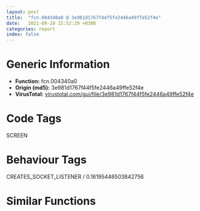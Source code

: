 ```yaml
---
layout: post
title:  "fcn.004340a0 @ 3e981d1767f44f5fe2446a49ffe52f4e"
date:   2021-09-10 15:52:19 +0300
categories: report
index: false
---
```


# Generic Information
- **Function:** fcn.004340a0
- **Origin (md5):** 3e981d1767f44f5fe2446a49ffe52f4e
- **VirusTotal:** [virustotal.com/gui/file/3e981d1767f44f5fe2446a49ffe52f4e][virustotal_ref]

# Code Tags
<span class="tag" id="SCREEN">SCREEN</span>


# Behaviour Tags
<span class="bhv-tag" id="CREATES_SOCKET_LISTENER">CREATES_SOCKET_LISTENER / 0.16195446503842756</span>

# Similar Functions
<script type="text/javascript" src="https://www.gstatic.com/charts/loader.js"></script>
<script type="text/javascript">

    google.charts.load('current', {'packages':['corechart']});
    google.charts.setOnLoadCallback(drawChart);

    function drawChart() {
    var data = new google.visualization.DataTable();
        data.addColumn('number', 'X');
        data.addColumn('number', 'Y');
        data.addColumn({type: 'string', role: 'tooltip', 'p': {'html': true}});
        data.addColumn({'type': 'string', 'role': 'style'});
        
        data.addRows([
    [673.5164794921875, -648.6971435546875, '<b><a href="/report/fcn.004340a0@3e981d1767f44f5fe2446a49ffe52f4e">fcn.004340a0</a><br>@3e981d1767f44f5fe2446a49ffe52f4e</b><br>push 0xffffffffffffffff<br>push 0x4c0768<br>mov eax, dword<br>push eax<br>mov dword<br>sub esp, 0x30<br>push ebp<br>push edi<br>mov edi, ecx<br>xor ebp, ebp<br>mov ecx, dword[esp+0x48]<br>lea eax, [esp+0x48]<br>push ebp<br>push eax<br>push ecx<br>lea ecx, [edi+0x104]<br>mov dword[esp+0x14], edi<br>mov dword[esp+0x18], ebp<br>mov dword[esp+0x1c], ebp<br>call fcn.0042efa0<br>test eax, eax<br>jne 0x43410c<br>push ebp<br>push 0x4e9fb0<br>mov ecx, edi<br>call fcn.00433320<br>mov eax, dword[esp+0xc]<br>mov edx, dword[esp+0x10]<br>pop edi<br>pop ebp<br>mov ecx, dword[esp+0x30]<br>mov dword<br>add esp, 0x3c<br>ret 0x10<br>mov edx, dword[esp+0x48]<br>push ebx<br>mov ebx, dword[esp+0x50]<br>push esi<br>push ebp<br>push ebp<br>push ebx<br>lea ecx, [edx+0x14]<br>call fcn.0042e9d0<br>lea ecx, [esp+0x2c]<br>mov esi, eax<br>call fcn.0041edb0<br>push ebx<br>mov dword[esp+0x4c], ebp<br>call fcn.0042f150<br>add esp, 4<br>test eax, eax<br>je 0x4341af<br>add esi, 0x18<br>push esi<br>call fcn.0049b580<br>add esi, eax<br>push esi<br>call fcn.0049b580<br>mov ecx, dword[esp+0x60]<br>add esp, 8<br>cmp ecx, 3<br>lea eax, [esi+eax+8]<br>ja case.default.0x434214<br>jmp dword[ecx*4+0x4344f0]<br>add eax, 4<br>push eax<br>call fcn.0042fc90<br>add esp, 4<br>mov dword[esp+0x14], eax<br>jmp 0x4344b6<br>mov eax, dword[eax]<br>shr eax, 2<br>and eax, 1<br>mov dword[esp+0x14], eax<br>jmp 0x4344b6<br>mov eax, dword[eax]<br>shr eax, 1<br>and eax, 1<br>mov dword[esp+0x14], eax<br>jmp 0x4344b6<br>mov eax, dword[eax]<br>not eax<br>and eax, 1<br>mov dword[esp+0x14], eax<br>jmp 0x4344b6<br>mov eax, dword[esi]<br>push ebp<br>push eax<br>mov ecx, edi<br>call fcn.00433460<br>mov ebx, dword[esp+0x58]<br>mov ebp, eax<br>lea edi, [esi+0x18]<br>mov edx, dword[ebp+0x28]<br>lea ecx, [ebx+ebx*4]<br>mov esi, edi<br>lea eax, [edx+ecx*4]<br>push esi<br>mov dword[esp+0x5c], eax<br>call fcn.0049b580<br>add esi, eax<br>push esi<br>call fcn.0049b580<br>add esi, eax<br>add esp, 8<br>mov esi, dword[esi]<br>test esi, esi<br>je 0x434200<br>mov ecx, dword[esi+0x1c]<br>push ecx<br>call dword[sym.imp.USER32.dll_IsWindow]<br>test eax, eax<br>je 0x434200<br>mov eax, 1<br>jmp 0x434202<br>xor eax, eax<br>cmp ebx, 8<br>jge 0x434467<br>cmp ebx, 7<br>ja case.default.0x434214<br>jmp dword[ebx*4+0x434500]<br>cmp eax, 1<br>jne 0x434274<br>mov eax, dword[esi+0x1c]<br>lea edx, [esp+0x1c]<br>push edx<br>push eax<br>call dword[sym.imp.USER32.dll_GetWindowRect]<br>mov ecx, dword[esi+0x1c]<br>push ecx<br>call dword[sym.imp.USER32.dll_GetParent]<br>push eax<br>call fcn.004b5521<br>mov edi, eax<br>test edi, edi<br>je 0x43425f<br>mov ecx, esi<br>call fcn.004b7e97<br>test eax, 0x80000000<br>jne 0x43425f<br>lea edx, [esp+0x1c]<br>mov ecx, edi<br>push edx<br>call fcn.004ba4ec<br>mov eax, dword[esp+0x1c]<br>test ebx, ebx<br>je 0x43426b<br>mov eax, dword[esp+0x20]<br>mov dword[esp+0x14], eax<br>jmp 0x4344b6<br>push edi<br>call fcn.0049b580<br>add edi, eax<br>push edi<br>call fcn.0049b580<br>add esp, 8<br>cmp ebx, 1<br>lea eax, [edi+eax+4]<br>jne 0x434291<br>add eax, 4<br>mov eax, dword[eax]<br>mov dword[esp+0x14], eax<br>jmp 0x4344b6<br>cmp eax, 1<br>jne 0x4342db<br>mov ecx, dword[esi+0x1c]<br>lea eax, [esp+0x1c]<br>push eax<br>push ecx<br>call dword[sym.imp.USER32.dll_GetWindowRect]<br>cmp ebx, 2<br>jne 0x4342c8<br>mov eax, dword[esp+0x24]<br>mov ecx, dword[esp+0x1c]<br>sub eax, ecx<br>mov dword[esp+0x14], eax<br>jmp 0x4344b6<br>mov eax, dword[esp+0x28]<br>mov ecx, dword[esp+0x20]<br>sub eax, ecx<br>mov dword[esp+0x14], eax<br>jmp 0x4344b6<br>push edi<br>call fcn.0049b580<br>add edi, eax<br>push edi<br>call fcn.0049b580<br>add esp, 8<br>cmp ebx, 3<br>lea eax, [edi+eax+0xc]<br>jne 0x434291<br>add eax, 4<br>mov eax, dword[eax]<br>mov dword[esp+0x14], eax<br>jmp 0x4344b6<br>push edi<br>call fcn.0049b580<br>add edi, eax<br>push edi<br>call fcn.0049b580<br>mov edx, dword[edi+eax+0x1c]<br>lea eax, [edi+eax+0x1c]<br>mov ecx, dword[eax+edx*4+4]<br>lea eax, [eax+edx*4+4]<br>lea eax, [ecx+eax+4]<br>push eax<br>call fcn.0042fc90<br>add esp, 0xc<br>mov dword[esp+0x14], eax<br>jmp 0x4344b6<br>cmp eax, 1<br>jne 0x434358<br>mov edx, dword[esi+0x1c]<br>push edx<br>call dword[sym.imp.USER32.dll_IsWindowVisible]<br>xor ecx, ecx<br>test eax, eax<br>setne cl<br>mov eax, ecx<br>mov dword[esp+0x14], eax<br>jmp 0x4344b6<br>push edi<br>call fcn.0049b580<br>add edi, eax<br>push edi<br>call fcn.0049b580<br>mov edx, dword[edi+eax+0x1c]<br>lea eax, [edi+eax+0x1c]<br>mov ecx, dword[eax+edx*4+4]<br>lea eax, [eax+edx*4+4]<br>lea esi, [ecx+eax+4]<br>push esi<br>call fcn.0049b580<br>mov eax, dword[eax+esi+4]<br>add esp, 0xc<br>and eax, 1<br>mov dword[esp+0x14], eax<br>jmp 0x4344b6<br>cmp eax, 1<br>jne 0x4343ad<br>mov ecx, esi<br>call fcn.004b8026<br>neg eax<br>sbb eax, eax<br>inc eax<br>mov dword[esp+0x14], eax<br>jmp 0x4344b6<br>push edi<br>call fcn.0049b580<br>add edi, eax<br>push edi<br>call fcn.0049b580<br>mov edx, dword[edi+eax+0x1c]<br>lea eax, [edi+eax+0x1c]<br>mov ecx, dword[eax+edx*4+4]<br>lea eax, [eax+edx*4+4]<br>lea esi, [eax+ecx+4]<br>push esi<br>call fcn.0049b580<br>mov eax, dword[eax+esi+4]<br>add esp, 0xc<br>shr eax, 1<br>and eax, 1<br>mov dword[esp+0x14], eax<br>jmp 0x4344b6<br>push edi<br>call fcn.0049b580<br>add edi, eax<br>push edi<br>call fcn.0049b580<br>mov edx, dword[edi+eax+0x1c]<br>lea eax, [edi+eax+0x1c]<br>add esp, 8<br>mov ecx, dword[eax+edx*4+4]<br>lea eax, [eax+edx*4+4]<br>cmp ecx, 4<br>jb 0x434454<br>mov dword[esp+0x3c], 0<br>mov ecx, dword[eax]<br>add eax, 4<br>push ecx<br>push eax<br>lea ecx, [esp+0x34]<br>call fcn.0041f520<br>mov esi, dword[esp+0x3c]<br>mov eax, dword[esp+0x34]<br>neg esi<br>sbb esi, esi<br>and esi, eax<br>mov edx, dword[esi]<br>push edx<br>call fcn.0043cad0<br>mov dword[esi], eax<br>mov eax, dword[esp+0x40]<br>push eax<br>push esi<br>call fcn.0042fd20<br>add esp, 0xc<br>mov dword[esp+0x14], eax<br>jmp 0x4344b6<br>add eax, 4<br>push ecx<br>push eax<br>call fcn.0042fd20<br>add esp, 8<br>mov dword[esp+0x14], eax<br>jmp 0x4344b6<br>test eax, eax<br>jne 0x43447a<br>mov ecx, dword[esp+0x10]<br>push eax<br>push 0x4e9f9c<br>call fcn.00433320<br>push 6<br>call dword[ebp+0x2c]<br>lea edx, [esp+0x1c]<br>xor ecx, ecx<br>add ebx, 0xfffffff8<br>push edx<br>mov dword[esp+0x20], ecx<br>push ebx<br>push esi<br>mov dword[esp+0x2c], ecx<br>call eax<br>mov edx, dword[esp+0x5c]<br>lea eax, [esp+0x14]<br>lea ecx, [esp+0x1c]<br>push eax<br>mov eax, dword[esp+0x5c]<br>push ecx<br>mov ecx, dword[esp+0x18]<br>push edx<br>push eax<br>call fcn.004349c0<br>mov eax, dword[esp+0x14]<br>mov edi, dword[esp+0x18]<br>lea ecx, [esp+0x2c]<br>mov esi, eax<br>mov dword[esp+0x48], 0xffffffff<br>mov dword[esp+0x2c], 0x4cdbe8<br>call fcn.0041efb0<br>mov ecx, dword[esp+0x40]<br>mov eax, esi<br>pop esi<br>mov edx, edi<br>pop ebx<br>pop edi<br>pop ebp<br>mov dword<br>add esp, 0x3c<br>ret 0x10<br><eoc> ', 'point { fill-color: #e0440e; }'],
[-673.5164794921875, 648.6973876953125, '<b><a href="/report/fcn.00434fe0@3e981d1767f44f5fe2446a49ffe52f4e">fcn.00434fe0</a><br>@3e981d1767f44f5fe2446a49ffe52f4e</b><br>push 0xffffffffffffffff<br>push 0x4c07c8<br>mov eax, dword<br>push eax<br>mov dword<br>sub esp, 0x78<br>push ebx<br>push ebp<br>push esi<br>mov ebp, ecx<br>mov ecx, dword[esp+0x94]<br>push edi<br>lea eax, [esp+0x14]<br>push 0<br>push eax<br>push ecx<br>lea ecx, [ebp+0x104]<br>mov dword[esp+0x28], ebp<br>call fcn.0042efa0<br>test eax, eax<br>jne 0x435032<br>push eax<br>push 0x4e9fb0<br>mov ecx, ebp<br>call fcn.00433320<br>jmp case.default.0x43508c<br>mov eax, dword[esp+0x14]<br>mov esi, dword[esp+0x9c]<br>lea edx, [esp+0x20]<br>push edx<br>push 0<br>push esi<br>lea ecx, [eax+0x14]<br>call fcn.0042e9d0<br>mov ebx, eax<br>push esi<br>mov dword[esp+0x2c], ebx<br>call fcn.0042f150<br>add esp, 4<br>test eax, eax<br>je 0x4351dc<br>lea esi, [ebx+0x18]<br>push esi<br>call fcn.0049b580<br>add esi, eax<br>push esi<br>call fcn.0049b580<br>lea esi, [esi+eax+8]<br>mov eax, dword[esp+0xa8]<br>add esp, 8<br>cmp eax, 3<br>ja case.default.0x43508c<br>jmp dword[eax*4+0x435c80]<br>mov edi, dword[esp+0xa8]<br>test edi, edi<br>jne 0x4350a3<br>mov edi, 0x4f9c84<br>add esi, 4<br>push edi<br>push esi<br>call fcn.004a3244<br>add esp, 8<br>test eax, eax<br>je case.default.0x43508c<br>push edi<br>call fcn.0049b580<br>add esp, 4<br>push eax<br>push edi<br>push esi<br>call fcn.0049b580<br>mov ecx, dword[esp+0x2c]<br>mov edx, dword[esp+0x20]<br>add esp, 4<br>sub esi, ebx<br>push eax<br>push esi<br>push ecx<br>lea ecx, [edx+0x14]<br>call fcn.0042eae0<br>mov eax, dword[esp+0x14]<br>mov ecx, ebp<br>push eax<br>call fcn.00434ee0<br>jmp case.default.0x43508c<br>mov ebx, dword[esp+0xa8]<br>mov eax, dword[esi]<br>xor ecx, ecx<br>mov edx, eax<br>test ebx, ebx<br>setne cl<br>shr edx, 2<br>and edx, 1<br>cmp ecx, edx<br>je case.default.0x43508c<br>cmp ecx, 1<br>jne 0x43512c<br>or al, 4<br>mov ecx, ebp<br>mov dword[esi], eax<br>mov eax, dword[esp+0x14]<br>push eax<br>call fcn.00434ee0<br>jmp case.default.0x43508c<br>and al, 0xfb<br>mov ecx, ebp<br>mov dword[esi], eax<br>mov eax, dword[esp+0x14]<br>push eax<br>call fcn.00434ee0<br>jmp case.default.0x43508c<br>mov ebx, dword[esp+0xa8]<br>mov eax, dword[esi]<br>xor ecx, ecx<br>mov edx, eax<br>test ebx, ebx<br>setne cl<br>shr edx, 1<br>and edx, 1<br>cmp ecx, edx<br>je case.default.0x43508c<br>cmp ecx, 1<br>jne 0x43517a<br>or al, 2<br>mov ecx, ebp<br>mov dword[esi], eax<br>mov eax, dword[esp+0x14]<br>push eax<br>call fcn.00434ee0<br>jmp case.default.0x43508c<br>and al, 0xfd<br>mov ecx, ebp<br>mov dword[esi], eax<br>mov eax, dword[esp+0x14]<br>push eax<br>call fcn.00434ee0<br>jmp case.default.0x43508c<br>mov eax, dword[esi]<br>mov ebx, dword[esp+0xa8]<br>xor ecx, ecx<br>mov edx, eax<br>test ebx, ebx<br>not edx<br>setne cl<br>and edx, 1<br>cmp ecx, edx<br>je case.default.0x43508c<br>test ecx, ecx<br>jne 0x4351c7<br>or al, 1<br>mov ecx, ebp<br>mov dword[esi], eax<br>mov eax, dword[esp+0x14]<br>push eax<br>call fcn.00434ee0<br>jmp case.default.0x43508c<br>and al, 0xfe<br>mov ecx, ebp<br>mov dword[esi], eax<br>mov eax, dword[esp+0x14]<br>push eax<br>call fcn.00434ee0<br>jmp case.default.0x43508c<br>mov ecx, dword[ebx]<br>push 0<br>push ecx<br>mov ecx, dword[esp+0x24]<br>call fcn.00433460<br>mov ecx, dword[esp+0xa0]<br>lea esi, [ebx+0x18]<br>mov dword[esp+0x24], eax<br>mov eax, dword[eax+0x28]<br>lea edx, [ecx+ecx*4]<br>mov edi, esi<br>push edi<br>lea ebp, [eax+edx*4]<br>call fcn.0049b580<br>add edi, eax<br>push edi<br>call fcn.0049b580<br>add edi, eax<br>add esp, 8<br>mov edi, dword[edi]<br>test edi, edi<br>mov dword[esp+0x10], edi<br>je 0x435236<br>mov ecx, dword[edi+0x1c]<br>push ecx<br>call dword[sym.imp.USER32.dll_IsWindow]<br>test eax, eax<br>mov dword[esp+0x18], 1<br>jne 0x43523e<br>mov dword[esp+0x18], 0<br>lea ecx, [esp+0x38]<br>call fcn.0041edb0<br>mov eax, dword[esp+0xa0]<br>mov dword[esp+0x90], 0<br>cmp eax, 8<br>jge 0x435849<br>cmp eax, 7<br>ja case.default.0x43526d<br>mov edx, eax<br>jmp dword[edx*4+0x435c90]<br>mov ebp, dword[esp+0xa8]<br>cmp ebp, 0x7f73<br>jg 0x435292<br>cmp ebp, 0xffff808d<br>jge 0x435297<br>mov ebp, 0xffff808d<br>jmp 0x435297<br>mov ebp, 0x7f73<br>push esi<br>call fcn.0049b580<br>add esi, eax<br>push esi<br>call fcn.0049b580<br>mov ecx, dword[esp+0xa8]<br>lea esi, [esi+eax+4]<br>mov eax, 1<br>add esp, 8<br>cmp ecx, eax<br>jne 0x4352bf<br>add esi, 4<br>mov ecx, dword[esp+0x18]<br>mov dword[esi], ebp<br>cmp ecx, eax<br>jne case.default.0x43526d<br>mov edi, dword[esp+0x10]<br>lea eax, [esp+0x28]<br>push eax<br>mov ecx, dword[edi+0x1c]<br>push ecx<br>call dword[sym.imp.USER32.dll_GetWindowRect]<br>mov edx, dword[edi+0x1c]<br>push edx<br>call dword[sym.imp.USER32.dll_GetParent]<br>push eax<br>call fcn.004b5521<br>mov esi, eax<br>test esi, esi<br>je 0x435310<br>mov ecx, edi<br>call fcn.004b7e97<br>test eax, 0x80000000<br>jne 0x435310<br>lea eax, [esp+0x28]<br>mov ecx, esi<br>push eax<br>call fcn.004ba4ec<br>mov eax, dword[esp+0x34]<br>mov ecx, dword[esp+0x30]<br>mov edi, dword[esp+0x2c]<br>mov ebx, dword[esp+0x28]<br>mov edx, eax<br>mov esi, ecx<br>sub edx, edi<br>sub esi, ebx<br>cmp dword[esp+0xa0], 0<br>jne 0x435341<br>mov ebx, ebp<br>lea ecx, [esi+ebp]<br>mov dword[esp+0x28], ebx<br>mov dword[esp+0x30], ecx<br>jmp 0x43534e<br>mov edi, ebp<br>lea eax, [edx+ebp]<br>mov dword[esp+0x2c], edi<br>mov dword[esp+0x34], eax<br>sub eax, edi<br>push 1<br>sub ecx, ebx<br>push eax<br>push ecx<br>mov ecx, dword[esp+0x1c]<br>push edi<br>push ebx<br>call fcn.004b7f6f<br>jmp case.default.0x43526d<br>mov ebx, dword[esp+0xa8]<br>cmp ebx, 0x7f73<br>jg 0x43537d<br>test ebx, ebx<br>jge 0x435382<br>xor ebx, ebx<br>jmp 0x435382<br>mov ebx, 0x7f73<br>push esi<br>call fcn.0049b580<br>add esi, eax<br>push esi<br>call fcn.0049b580<br>mov ecx, dword[esp+0xa8]<br>add esp, 8<br>cmp ecx, 3<br>lea eax, [esi+eax+0xc]<br>jne 0x4353a6<br>add eax, 4<br>mov dword[eax], ebx<br>mov eax, dword[esp+0x18]<br>cmp eax, 1<br>jne case.default.0x43526d<br>mov esi, dword[esp+0x10]<br>lea ecx, [esp+0x28]<br>push ecx<br>mov edx, dword[esi+0x1c]<br>push edx<br>call dword[sym.imp.USER32.dll_GetWindowRect]<br>mov eax, dword[esp+0xa0]<br>push 0x16<br>cmp eax, 2<br>jne 0x4353f4<br>mov eax, dword[esp+0x38]<br>mov ecx, dword[esp+0x30]<br>sub eax, ecx<br>mov ecx, esi<br>push eax<br>push ebx<br>push 0<br>push 0<br>push 0<br>call fcn.004b7fb0<br>jmp case.default.0x43526d<br>mov ecx, dword[esp+0x34]<br>push ebx<br>sub ecx, dword[esp+0x30]<br>push ecx<br>push 0<br>push 0<br>push 0<br>mov ecx, esi<br>call fcn.004b7fb0<br>jmp case.default.0x43526d<br>mov edi, dword[esp+0xa8]<br>test edi, edi<br>jne 0x435420<br>mov edi, 0x4f9c84<br>push esi<br>call fcn.0049b580<br>add esi, eax<br>push esi<br>call fcn.0049b580<br>mov edx, dword[esi+eax+0x1c]<br>lea esi, [esi+eax+0x1c]<br>push edi<br>mov ecx, dword[esi+edx*4+4]<br>lea eax, [esi+edx*4+4]<br>lea esi, [ecx+eax+4]<br>call fcn.0049b580<br>add esp, 0xc<br>push eax<br>push edi<br>push esi<br>call fcn.0049b580<br>mov edx, dword[esp+0x2c]<br>add esp, 4<br>sub esi, ebx<br>push eax<br>mov eax, dword[esp+0x20]<br>push esi<br>push edx<br>lea ecx, [eax+0x14]<br>call fcn.0042eae0<br>jmp case.default.0x43526d<br>mov edx, dword[esp+0xa8]<br>xor ecx, ecx<br>test edx, edx<br>setne cl<br>mov ebp, ecx<br>push esi<br>cmp ebp, 1<br>jne 0x4354bd<br>call fcn.0049b580<br>add esi, eax<br>push esi<br>call fcn.0049b580<br>mov edx, dword[esi+eax+0x1c]<br>lea esi, [esi+eax+0x1c]<br>mov ecx, dword[esi+edx*4+4]<br>lea eax, [esi+edx*4+4]<br>lea esi, [ecx+eax+4]<br>push esi<br>call fcn.0049b580<br>mov ecx, dword[eax+esi+4]<br>lea eax, [eax+esi+4]<br>add esp, 0xc<br>or ecx, 1<br>jmp 0x4354f2<br>call fcn.0049b580<br>add esi, eax<br>push esi<br>call fcn.0049b580<br>mov edx, dword[esi+eax+0x1c]<br>lea esi, [esi+eax+0x1c]<br>mov ecx, dword[esi+edx*4+4]<br>lea eax, [esi+edx*4+4]<br>lea esi, [eax+ecx+4]<br>push esi<br>call fcn.0049b580<br>mov ecx, dword[eax+esi+4]<br>lea eax, [eax+esi+4]<br>add esp, 0xc<br>and ecx, 0xfffffffe<br>mov dword[eax], ecx<br>mov eax, dword[esp+0x18]<br>cmp eax, 1<br>jne case.default.0x43526d<br>test ebp, ebp<br>jne 0x435514<br>mov ecx, dword[esp+0x10]<br>push ebp<br>call fcn.004b7fff<br>jmp case.default.0x43526d<br>mov esi, dword[esp+0x9c]<br>test esi, esi<br>je 0x43569a<br>mov edx, dword[esp+0x14]<br>push 0<br>lea ecx, [edx+0x14]<br>call fcn.0042e9a0<br>cmp esi, eax<br>je 0x43569a<br>mov eax, dword[ebx]<br>mov ecx, dword[esp+0x1c]<br>push 0<br>push eax<br>call fcn.00433460<br>test eax, eax<br>je case.default.0x43526d<br>mov ecx, dword[eax+0x14]<br>test ch, 0x80<br>jne case.default.0x43526d<br>mov ebp, 1<br>mov dword[esp+0x1c], 0<br>mov ecx, dword[esp+0x1c]<br>push 0<br>mov eax, ecx<br>inc ecx<br>mov dword[esp+0x20], ecx<br>mov ecx, dword[esp+0x18]<br>push eax<br>add ecx, 0x14<br>call fcn.0042e950<br>test eax, eax<br>je 0x435681<br>cmp dword[eax], 0x10015<br>jne 0x435568<br>lea ebx, [eax+0x18]<br>mov esi, ebx<br>push esi<br>call fcn.0049b580<br>add esi, eax<br>push esi<br>call fcn.0049b580<br>mov edx, dword[esp+0xa4]<br>add esi, eax<br>push edx<br>lea edi, [esi+0x1c]<br>mov esi, dword[esi+0x1c]<br>add edi, 4<br>push esi<br>push edi<br>call fcn.0041f840<br>add esp, 0x14<br>cmp eax, 0xffffffff<br>je 0x435568<br>push ebx<br>call fcn.0049b580<br>add ebx, eax<br>push ebx<br>call fcn.0049b580<br>add ebx, eax<br>add esp, 8<br>mov ebx, dword[ebx]<br>test ebx, ebx<br>je 0x435681<br>mov eax, dword[ebx+0x1c]<br>push eax<br>call dword[sym.imp.USER32.dll_IsWindow]<br>test eax, eax<br>je 0x435681<br>mov ecx, ebx<br>call fcn.00422970<br>test eax, eax<br>jge 0x435605<br>xor eax, eax<br>jmp 0x43560c<br>mov ecx, ebx<br>call fcn.00422970<br>mov ebx, dword[esp+0x9c]<br>mov ecx, edi<br>xor ebp, ebp<br>xor edi, edi<br>test eax, eax<br>jle 0x435647<br>mov edx, dword[ecx]<br>test edx, edx<br>je 0x435639<br>cmp edx, ebx<br>je 0x435634<br>mov edx, dword[ecx+4]<br>add ecx, 4<br>dec esi<br>test edx, edx<br>jne 0x435623<br>jmp 0x435639<br>mov edi, 1<br>add ecx, 4<br>dec esi<br>dec eax<br>test edi, edi<br>je 0x435619<br>jmp 0x435568<br>test edi, edi<br>jne 0x435568<br>test esi, esi<br>jle 0x435568<br>mov eax, dword[ecx]<br>test eax, eax<br>je 0x435568<br>cmp eax, dword[esp+0x9c]<br>je 0x435677<br>dec esi<br>add ecx, 4<br>test esi, esi<br>jg 0x435657<br>jmp 0x435568<br>mov ebp, 1<br>jmp 0x435568<br>cmp ebp, 1<br>jne case.default.0x43526d<br>mov ecx, dword[esp+0x10]<br>push 5<br>call fcn.004b7fff<br>jmp case.default.0x43526d<br>mov ecx, dword[esp+0x98]<br>push 1<br>push ecx<br>mov ecx, dword[esp+0x24]<br>call fcn.004314a0<br>jmp case.default.0x43526d<br>mov ecx, dword[esp+0xa8]<br>xor ebx, ebx<br>test ecx, ecx<br>setne bl<br>cmp ebx, 1<br>push esi<br>jne 0x4356fd<br>call fcn.0049b580<br>add esi, eax<br>push esi<br>call fcn.0049b580<br>mov edx, dword[esi+eax+0x1c]<br>lea esi, [esi+eax+0x1c]<br>mov ecx, dword[esi+edx*4+4]<br>lea eax, [esi+edx*4+4]<br>lea esi, [eax+ecx+4]<br>push esi<br>call fcn.0049b580<br>mov ecx, dword[eax+esi+4]<br>lea eax, [eax+esi+4]<br>add esp, 0xc<br>or ecx, 2<br>jmp 0x435732<br>call fcn.0049b580<br>add esi, eax<br>push esi<br>call fcn.0049b580<br>mov edx, dword[esi+eax+0x1c]<br>lea esi, [esi+eax+0x1c]<br>mov ecx, dword[esi+edx*4+4]<br>lea eax, [esi+edx*4+4]<br>lea esi, [ecx+eax+4]<br>push esi<br>call fcn.0049b580<br>mov ecx, dword[eax+esi+4]<br>lea eax, [eax+esi+4]<br>add esp, 0xc<br>and ecx, 0xfffffffd<br>mov dword[eax], ecx<br>mov eax, dword[esp+0x18]<br>cmp eax, 1<br>jne case.default.0x43526d<br>mov ecx, dword[esp+0x10]<br>xor edx, edx<br>test ebx, ebx<br>sete dl<br>push edx<br>call fcn.004b8041<br>jmp case.default.0x43526d<br>mov ebx, dword[esp+0xa8]<br>test ebx, ebx<br>jne 0x435766<br>xor edi, edi<br>jmp 0x4357a7<br>add ebx, 8<br>test ebx, ebx<br>jne 0x435771<br>xor edi, edi<br>jmp 0x4357a7<br>mov edi, dword[ebx-4]<br>cmp edi, 4<br>jb 0x4357a7<br>push edi<br>push ebx<br>lea ecx, [esp+0x40]<br>mov dword[esp+0x50], 0<br>call fcn.0041f520<br>mov ebx, dword[esp+0x48]<br>mov ebp, dword[esp+0x40]<br>neg ebx<br>sbb ebx, ebx<br>and ebx, ebp<br>mov eax, dword[ebx]<br>push eax<br>call fcn.0043c600<br>add esp, 4<br>mov dword[ebx], eax<br>mov ebp, esi<br>push ebp<br>call fcn.0049b580<br>add ebp, eax<br>push ebp<br>call fcn.0049b580<br>add ebp, eax<br>add esp, 8<br>mov eax, dword[ebp+0x14]<br>test eax, eax<br>je 0x4357ca<br>push eax<br>call dword[sym.imp.USER32.dll_DestroyCursor]<br>test edi, edi<br>jne 0x4357d2<br>xor eax, eax<br>jmp 0x4357dc<br>push edi<br>push ebx<br>call fcn.0043cb00<br>add esp, 8<br>push esi<br>mov dword[ebp+0x14], eax<br>call fcn.0049b580<br>add esi, eax<br>push esi<br>call fcn.0049b580<br>mov ecx, dword[esi+eax+0x1c]<br>lea eax, [esi+eax+0x1c]<br>add esp, 8<br>lea eax, [eax+ecx*4+4]<br>push edi<br>push ebx<br>mov ecx, dword[eax]<br>mov dword[eax], edi<br>mov edi, dword[esp+0x30]<br>mov edx, dword[esp+0x28]<br>sub eax, edi<br>push ecx<br>add eax, 4<br>push eax<br>mov eax, dword[esp+0x24]<br>push edx<br>lea ecx, [eax+0x14]<br>call fcn.0042eae0<br>cmp dword[esp+0x18], 1<br>jne case.default.0x43526d<br>lea ecx, [esp+0x28]<br>push ecx<br>call dword[sym.imp.USER32.dll_GetCursorPos]<br>mov edx, dword[esp+0x2c]<br>mov eax, dword[esp+0x28]<br>push edx<br>push eax<br>call dword[sym.imp.USER32.dll_SetCursorPos]<br>jmp case.default.0x43526d<br>mov eax, dword[esp+0x18]<br>test eax, eax<br>jne 0x435865<br>mov ebx, dword[esp+0x1c]<br>push 0<br>push 0x4e9f9c<br>mov ecx, ebx<br>call fcn.00433320<br>jmp 0x435869<br>mov ebx, dword[esp+0x1c]<br>mov ax, word[ebp+0xc]<br>xor ecx, ecx<br>mov dword[esp+0x28], ecx<br>mov dword[esp+0x2c], ecx<br>movsx ecx, ax<br>add ecx, 0xfffffc18<br>cmp ecx, 0x18<br>ja case.default.0x435891<br>xor edx, edx<br>mov dl, byte[ecx+0x435cd0]<br>jmp dword[edx*4+0x435cb0]<br>mov eax, dword[esp+0xa8]<br>mov dword[esp+0x28], eax<br>jmp case.default.0x435891<br>mov eax, dword[esp+0xa8]<br>xor ecx, ecx<br>test eax, eax<br>setl cl<br>dec ecx<br>and ecx, eax<br>mov dword[esp+0x28], ecx<br>jmp case.default.0x435891<br>mov eax, dword[esp+0xa8]<br>xor ecx, ecx<br>test eax, eax<br>setne cl<br>mov dword[esp+0x28], ecx<br>jmp case.default.0x435891<br>mov edx, dword[esp+0xa8]<br>mov eax, dword[esp+0xac]<br>mov dword[esp+0x28], edx<br>mov dword[esp+0x2c], eax<br>jmp case.default.0x435891<br>mov ecx, dword[esp+0xa8]<br>mov dword[esp+0x28], ecx<br>jmp case.default.0x435891<br>mov eax, dword[esp+0xa8]<br>test eax, eax<br>jne 0x43589f<br>mov dword[esp+0x28], 0x4f9c84<br>jmp case.default.0x435891<br>mov edx, dword[esp+0xa8]<br>xor esi, esi<br>cmp edx, esi<br>jne 0x435936<br>mov dword[esp+0x28], esi<br>mov dword[esp+0x2c], esi<br>jmp case.default.0x435891<br>mov ecx, dword[edx+4]<br>cmp ax, 0x3f3<br>mov dword[esp+0x2c], ecx<br>jne 0x43597e<br>cmp ecx, 4<br>jb 0x43597e<br>add edx, 8<br>push ecx<br>push edx<br>lea ecx, [esp+0x40]<br>mov dword[esp+0x50], esi<br>call fcn.0041f520<br>mov esi, dword[esp+0x48]<br>mov eax, dword[esp+0x40]<br>neg esi<br>sbb esi, esi<br>and esi, eax<br>mov edx, dword[esi]<br>push edx<br>call fcn.0043c600<br>mov dword[esi], eax<br>add esp, 4<br>mov dword[esp+0x28], esi<br>jmp case.default.0x435891<br>add edx, 8<br>mov dword[esp+0x28], edx<br>jmp case.default.0x435891<br>mov ebx, dword[esp+0xa4]<br>mov ebp, 0x3c<br>cmp ebx, 0xffffffff<br>je 0x435ae0<br>mov eax, dword[esp+0x24]<br>push 6<br>call dword[eax+0x2c]<br>mov edx, dword[esp+0xa0]<br>lea ecx, [esp+0x28]<br>add edx, 0xfffffff8<br>push ecx<br>push edx<br>push edi<br>call eax<br>test eax, eax<br>je 0x4359d6<br>cmp dword[esp+0x2c], ebp<br>jne 0x4359d6<br>mov esi, dword[esp+0x28]<br>mov ecx, 0xf<br>lea edi, [esp+0x4c]<br>rep movsd<br>jmp 0x4359eb<br>lea eax, [esp+0x4c]<br>push eax<br>push ebp<br>push 0x11<br>call dword[sym.imp.GDI32.dll_GetStockObject]<br>push eax<br>call dword[sym.imp.GDI32.dll_GetObjectA]<br>cmp ebx, 6<br>ja case.default.0x4359f4<br>jmp dword[ebx*4+0x435cec]<br>mov eax, dword[esp+0xa8]<br>mov ecx, 0xe10<br>cdq <br>idiv ecx<br>test edx, edx<br>jge 0x435a10<br>add edx, ecx<br>mov dword[esp+0x54], edx<br>mov dword[esp+0x58], edx<br>jmp case.default.0x4359f4<br>mov edx, dword[esp+0xa8]<br>neg edx<br>sbb edx, edx<br>and edx, 0x2bc<br>mov dword[esp+0x5c], edx<br>jmp case.default.0x4359f4<br>mov eax, dword[esp+0xa8]<br>test eax, eax<br>setne al<br>mov byte[esp+0x60], al<br>jmp case.default.0x4359f4<br>mov eax, dword[esp+0xa8]<br>test eax, eax<br>setne cl<br>mov byte[esp+0x62], cl<br>jmp case.default.0x4359f4<br>mov eax, dword[esp+0xa8]<br>test eax, eax<br>setne dl<br>mov byte[esp+0x61], dl<br>jmp case.default.0x4359f4<br>mov eax, dword[esp+0xa8]<br>xor ecx, ecx<br>test eax, eax<br>setl cl<br>dec ecx<br>lea edx, [esp+0x4c]<br>and ecx, eax<br>push ecx<br>push edx<br>call fcn.0043ce40<br>add esp, 8<br>jmp case.default.0x4359f4<br>mov edx, dword[esp+0xa8]<br>test edx, edx<br>jne 0x435aaa<br>mov edx, 0x4f9c84<br>mov edi, edx<br>or ecx, 0xffffffff<br>xor eax, eax<br>repne scasb<br>not ecx<br>dec ecx<br>test ecx, ecx<br>jle 0x435abf<br>cmp ecx, 0x20<br>jl 0x435ac4<br>mov edx, 0x4e9fd0<br>mov edi, edx<br>or ecx, 0xffffffff<br>xor eax, eax<br>lea ebx, [esp+0x68]<br>repne scasb<br>not ecx<br>sub edi, ecx<br>mov esi, edi<br>mov eax, ecx<br>mov edi, ebx<br>jmp 0x435b9d<br>mov esi, dword[esp+0xa8]<br>test esi, esi<br>je 0x435bb9<br>mov ecx, 0xf<br>xor eax, eax<br>lea edi, [esp+0x4c]<br>add esi, 4<br>rep stosd<br>mov eax, dword[esi-4]<br>mov ecx, dword[esi]<br>neg ecx<br>sbb ecx, ecx<br>add esi, 4<br>mov dword[esp+0x54], eax<br>mov dword[esp+0x58], eax<br>mov eax, dword[esi]<br>mov edi, dword[esi+4]<br>and ecx, 0x2bc<br>test eax, eax<br>setne dl<br>add esi, 4<br>mov dword[esp+0x5c], ecx<br>test edi, edi<br>mov ecx, dword[esi+4]<br>mov byte[esp+0x60], dl<br>setne al<br>add esi, 4<br>mov byte[esp+0x62], al<br>test ecx, ecx<br>mov eax, dword[esi+4]<br>setne cl<br>add esi, 4<br>xor edx, edx<br>test eax, eax<br>setl dl<br>dec edx<br>mov byte[esp+0x61], cl<br>and eax, edx<br>push eax<br>lea eax, [esp+0x50]<br>push eax<br>call fcn.0043ce40<br>add esi, 4<br>add esp, 8<br>mov esi, dword[esi]<br>test esi, esi<br>je 0x435b83<br>push esi<br>call fcn.0049b580<br>add esp, 4<br>cmp eax, 0x20<br>jge 0x435b83<br>lea edx, [esp+0x68]<br>mov edi, esi<br>jmp 0x435b8c<br>lea edx, [esp+0x68]<br>mov edi, 0x4e9fd0<br>or ecx, 0xffffffff<br>xor eax, eax<br>repne scasb<br>not ecx<br>sub edi, ecx<br>mov esi, edi<br>mov eax, ecx<br>mov edi, edx<br>shr ecx, 2<br>rep movsd<br>mov ecx, eax<br>and ecx, 3<br>rep movsb<br>mov edi, dword[esp+0x10]<br>lea ecx, [esp+0x4c]<br>mov dword[esp+0x28], ecx<br>mov dword[esp+0x2c], ebp<br>mov ebx, dword[esp+0x1c]<br>mov edx, dword[esp+0x24]<br>push 4<br>call dword[edx+0x2c]<br>mov edx, dword[esp+0xa0]<br>mov esi, dword[edi+0x1c]<br>lea ecx, [esp+0x28]<br>push 0<br>add edx, 0xfffffff8<br>push ecx<br>push edx<br>push edi<br>call eax<br>cmp eax, 1<br>jne case.default.0x43526d<br>push esi<br>call dword[sym.imp.USER32.dll_IsWindow]<br>test eax, eax<br>je case.default.0x43526d<br>mov ecx, dword[esp+0x14]<br>push 0<br>push esi<br>call fcn.0042f830<br>test eax, eax<br>mov dword[esp+0x20], eax<br>jle case.default.0x43526d<br>mov ecx, ebx<br>call fcn.00432a10<br>mov eax, dword[ebx+0x1d4]<br>mov ecx, dword[esp+0x14]<br>mov edx, dword[esp+0x98]<br>inc eax<br>mov dword[ebx+0x1d4], eax<br>mov eax, dword[esp+0x20]<br>push eax<br>push ecx<br>push edx<br>mov ecx, ebx<br>call fcn.00432a70<br>mov ecx, ebx<br>call fcn.00432a10<br>mov eax, dword[ebx+0x1d4]<br>test eax, eax<br>jle case.default.0x43526d<br>dec eax<br>mov dword[ebx+0x1d4], eax<br>lea ecx, [esp+0x38]<br>mov dword[esp+0x90], 0xffffffff<br>mov dword[esp+0x38], 0x4cdbe8<br>call fcn.0041efb0<br>mov ecx, dword[esp+0x88]<br>pop edi<br>pop esi<br>pop ebp<br>pop ebx<br>mov dword<br>add esp, 0x84<br>ret 0x18<br><eoc> ', 'null'],

        ]);

    var options = {
        title: 'Similarity Plot',
        legend: 'none',
        colors: ['#dedbd9', '#e6693e', '#ec8f6e', '#f3b49f', '#f6c7b6'],
        tooltip: {isHtml: true, trigger: 'both'},
        explorer: {
        actions: ["dragToZoom", "rightClickToReset"],
        },
        chartArea: {
        width: '80%',
        height: '80%'
        },
        width: '100%',
        height: '100%'
    };

    var chart = new google.visualization.ScatterChart(document.getElementById('chart_div'));

    chart.draw(data, options);
    }
    
</script>


<div id="chart_div" style="width: 100%px; height: 100%;"></div>

# Disassembled Code
{% highlight nasm %}

push 0xffffffffffffffff
push 0x4c0768
mov eax, dword
push eax
mov dword
sub esp, 0x30
push ebp
push edi
mov edi, ecx
xor ebp, ebp
mov ecx, dword[esp+0x48]
lea eax, [esp+0x48]
push ebp
push eax
push ecx
lea ecx, [edi+0x104]
mov dword[esp+0x14], edi
mov dword[esp+0x18], ebp
mov dword[esp+0x1c], ebp
call fcn.0042efa0
test eax, eax
jne 0x43410c
push ebp
push 0x4e9fb0
mov ecx, edi
call fcn.00433320
mov eax, dword[esp+0xc]
mov edx, dword[esp+0x10]
pop edi
pop ebp
mov ecx, dword[esp+0x30]
mov dword
add esp, 0x3c
ret 0x10
mov edx, dword[esp+0x48]
push ebx
mov ebx, dword[esp+0x50]
push esi
push ebp
push ebp
push ebx
lea ecx, [edx+0x14]
call fcn.0042e9d0
lea ecx, [esp+0x2c]
mov esi, eax
call fcn.0041edb0
push ebx
mov dword[esp+0x4c], ebp
call fcn.0042f150
add esp, 4
test eax, eax
je 0x4341af
add esi, 0x18
push esi
call fcn.0049b580
add esi, eax
push esi
call fcn.0049b580
mov ecx, dword[esp+0x60]
add esp, 8
cmp ecx, 3
lea eax, [esi+eax+8]
ja case.default.0x434214
jmp dword[ecx*4+0x4344f0]
add eax, 4
push eax
call fcn.0042fc90
add esp, 4
mov dword[esp+0x14], eax
jmp 0x4344b6
mov eax, dword[eax]
shr eax, 2
and eax, 1
mov dword[esp+0x14], eax
jmp 0x4344b6
mov eax, dword[eax]
shr eax, 1
and eax, 1
mov dword[esp+0x14], eax
jmp 0x4344b6
mov eax, dword[eax]
not eax
and eax, 1
mov dword[esp+0x14], eax
jmp 0x4344b6
mov eax, dword[esi]
push ebp
push eax
mov ecx, edi
call fcn.00433460
mov ebx, dword[esp+0x58]
mov ebp, eax
lea edi, [esi+0x18]
mov edx, dword[ebp+0x28]
lea ecx, [ebx+ebx*4]
mov esi, edi
lea eax, [edx+ecx*4]
push esi
mov dword[esp+0x5c], eax
call fcn.0049b580
add esi, eax
push esi
call fcn.0049b580
add esi, eax
add esp, 8
mov esi, dword[esi]
test esi, esi
je 0x434200
mov ecx, dword[esi+0x1c]
push ecx
call dword[sym.imp.USER32.dll_IsWindow]
test eax, eax
je 0x434200
mov eax, 1
jmp 0x434202
xor eax, eax
cmp ebx, 8
jge 0x434467
cmp ebx, 7
ja case.default.0x434214
jmp dword[ebx*4+0x434500]
cmp eax, 1
jne 0x434274
mov eax, dword[esi+0x1c]
lea edx, [esp+0x1c]
push edx
push eax
call dword[sym.imp.USER32.dll_GetWindowRect]
mov ecx, dword[esi+0x1c]
push ecx
call dword[sym.imp.USER32.dll_GetParent]
push eax
call fcn.004b5521
mov edi, eax
test edi, edi
je 0x43425f
mov ecx, esi
call fcn.004b7e97
test eax, 0x80000000
jne 0x43425f
lea edx, [esp+0x1c]
mov ecx, edi
push edx
call fcn.004ba4ec
mov eax, dword[esp+0x1c]
test ebx, ebx
je 0x43426b
mov eax, dword[esp+0x20]
mov dword[esp+0x14], eax
jmp 0x4344b6
push edi
call fcn.0049b580
add edi, eax
push edi
call fcn.0049b580
add esp, 8
cmp ebx, 1
lea eax, [edi+eax+4]
jne 0x434291
add eax, 4
mov eax, dword[eax]
mov dword[esp+0x14], eax
jmp 0x4344b6
cmp eax, 1
jne 0x4342db
mov ecx, dword[esi+0x1c]
lea eax, [esp+0x1c]
push eax
push ecx
call dword[sym.imp.USER32.dll_GetWindowRect]
cmp ebx, 2
jne 0x4342c8
mov eax, dword[esp+0x24]
mov ecx, dword[esp+0x1c]
sub eax, ecx
mov dword[esp+0x14], eax
jmp 0x4344b6
mov eax, dword[esp+0x28]
mov ecx, dword[esp+0x20]
sub eax, ecx
mov dword[esp+0x14], eax
jmp 0x4344b6
push edi
call fcn.0049b580
add edi, eax
push edi
call fcn.0049b580
add esp, 8
cmp ebx, 3
lea eax, [edi+eax+0xc]
jne 0x434291
add eax, 4
mov eax, dword[eax]
mov dword[esp+0x14], eax
jmp 0x4344b6
push edi
call fcn.0049b580
add edi, eax
push edi
call fcn.0049b580
mov edx, dword[edi+eax+0x1c]
lea eax, [edi+eax+0x1c]
mov ecx, dword[eax+edx*4+4]
lea eax, [eax+edx*4+4]
lea eax, [ecx+eax+4]
push eax
call fcn.0042fc90
add esp, 0xc
mov dword[esp+0x14], eax
jmp 0x4344b6
cmp eax, 1
jne 0x434358
mov edx, dword[esi+0x1c]
push edx
call dword[sym.imp.USER32.dll_IsWindowVisible]
xor ecx, ecx
test eax, eax
setne cl
mov eax, ecx
mov dword[esp+0x14], eax
jmp 0x4344b6
push edi
call fcn.0049b580
add edi, eax
push edi
call fcn.0049b580
mov edx, dword[edi+eax+0x1c]
lea eax, [edi+eax+0x1c]
mov ecx, dword[eax+edx*4+4]
lea eax, [eax+edx*4+4]
lea esi, [ecx+eax+4]
push esi
call fcn.0049b580
mov eax, dword[eax+esi+4]
add esp, 0xc
and eax, 1
mov dword[esp+0x14], eax
jmp 0x4344b6
cmp eax, 1
jne 0x4343ad
mov ecx, esi
call fcn.004b8026
neg eax
sbb eax, eax
inc eax
mov dword[esp+0x14], eax
jmp 0x4344b6
push edi
call fcn.0049b580
add edi, eax
push edi
call fcn.0049b580
mov edx, dword[edi+eax+0x1c]
lea eax, [edi+eax+0x1c]
mov ecx, dword[eax+edx*4+4]
lea eax, [eax+edx*4+4]
lea esi, [eax+ecx+4]
push esi
call fcn.0049b580
mov eax, dword[eax+esi+4]
add esp, 0xc
shr eax, 1
and eax, 1
mov dword[esp+0x14], eax
jmp 0x4344b6
push edi
call fcn.0049b580
add edi, eax
push edi
call fcn.0049b580
mov edx, dword[edi+eax+0x1c]
lea eax, [edi+eax+0x1c]
add esp, 8
mov ecx, dword[eax+edx*4+4]
lea eax, [eax+edx*4+4]
cmp ecx, 4
jb 0x434454
mov dword[esp+0x3c], 0
mov ecx, dword[eax]
add eax, 4
push ecx
push eax
lea ecx, [esp+0x34]
call fcn.0041f520
mov esi, dword[esp+0x3c]
mov eax, dword[esp+0x34]
neg esi
sbb esi, esi
and esi, eax
mov edx, dword[esi]
push edx
call fcn.0043cad0
mov dword[esi], eax
mov eax, dword[esp+0x40]
push eax
push esi
call fcn.0042fd20
add esp, 0xc
mov dword[esp+0x14], eax
jmp 0x4344b6
add eax, 4
push ecx
push eax
call fcn.0042fd20
add esp, 8
mov dword[esp+0x14], eax
jmp 0x4344b6
test eax, eax
jne 0x43447a
mov ecx, dword[esp+0x10]
push eax
push 0x4e9f9c
call fcn.00433320
push 6
call dword[ebp+0x2c]
lea edx, [esp+0x1c]
xor ecx, ecx
add ebx, 0xfffffff8
push edx
mov dword[esp+0x20], ecx
push ebx
push esi
mov dword[esp+0x2c], ecx
call eax
mov edx, dword[esp+0x5c]
lea eax, [esp+0x14]
lea ecx, [esp+0x1c]
push eax
mov eax, dword[esp+0x5c]
push ecx
mov ecx, dword[esp+0x18]
push edx
push eax
call fcn.004349c0
mov eax, dword[esp+0x14]
mov edi, dword[esp+0x18]
lea ecx, [esp+0x2c]
mov esi, eax
mov dword[esp+0x48], 0xffffffff
mov dword[esp+0x2c], 0x4cdbe8
call fcn.0041efb0
mov ecx, dword[esp+0x40]
mov eax, esi
pop esi
mov edx, edi
pop ebx
pop edi
pop ebp
mov dword
add esp, 0x3c
ret 0x10

{% endhighlight %}

[virustotal_ref]: https://www.virustotal.com/gui/file/3e981d1767f44f5fe2446a49ffe52f4e